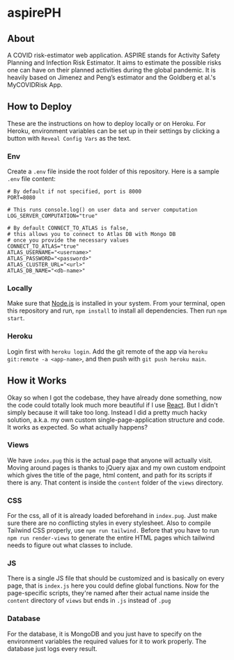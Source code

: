 # aspirePH
## About
A COVID risk-estimator web application. ASPIRE stands for Activity Safety Planning and Infection Risk Estimator. It aims to estimate the possible risks one can have on their planned activities during the global pandemic. It is heavily based on Jimenez and Peng’s estimator and the Goldberg et al.'s MyCOVIDRisk App.

## How to Deploy
These are the instructions on how to deploy locally or on Heroku. For Heroku, environment variables can be set up in their settings by clicking a button with `Reveal Config Vars` as the text.
### Env
Create a `.env` file inside the root folder of this repository. Here is a sample `.env` file content:
```env
# By default if not specified, port is 8000
PORT=8080

# This runs console.log() on user data and server computation
LOG_SERVER_COMPUTATION="true"

# By default CONNECT_TO_ATLAS is false,
# this allows you to connect to Atlas DB with Mongo DB
# once you provide the necessary values
CONNECT_TO_ATLAS="true"
ATLAS_USERNAME="<username>"
ATLAS_PASSWORD="<password>"
ATLAS_CLUSTER_URL="<url>"
ATLAS_DB_NAME="<db-name>"
```
### Locally
Make sure that [Node.js](https://nodejs.org/) is installed in your system. From your terminal, open this repository and run, `npm install` to install all dependencies. Then run `npm start`.

### Heroku
Login first with `heroku login`. Add the git remote of the app via `heroku git:remote -a <app-name>`, and then push with `git push heroku main`.

## How it Works
Okay so when I got the codebase, they have already done something, now the code could totally look much more beautiful if I use [React](https://reactjs.org/). But I didn't simply because it will take too long. Instead I did a pretty much hacky solution, a.k.a. my own custom single-page-application structure and code. It works as expected. So what actually happens? 

### Views
We have `index.pug` this is the actual page that anyone will actually visit. Moving around pages is thanks to jQuery ajax and my own custom endpoint which gives the title of the page, html content, and path for its scripts if there is any.  That content is inside the `content` folder of the `views` directory.

### CSS
For the css, all of it is already loaded beforehand in `index.pug`. Just make sure there are no conflicting styles in every stylesheet. Also to compile Tailwind CSS properly, use `npm run tailwind.` Before that you have to run `npm run render-views` to generate the entire HTML pages which tailwind needs to figure out what classes to include.

### JS
There is a single JS file that should be customized and is basically on every page, that is `index.js` here you could define global functions. Now for the page-specific scripts, they're named after their actual name inside the `content` directory of `views` but ends in `.js` instead of `.pug`

### Database
For the database, it is MongoDB and you just have to specify on the environment variables the required values for it to work properly. The database just logs every result.
